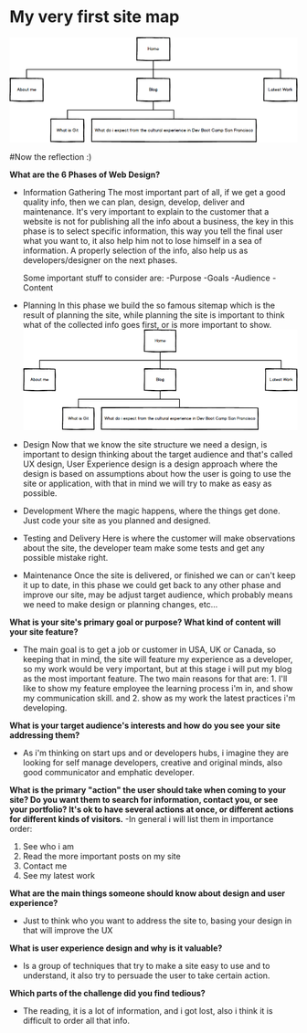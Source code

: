 # My very first site map

![cyberpolin.com site map](imgs/site-map.png "Cyberpolin's first site map")


#Now the reflection :)

**What are the 6 Phases of Web Design?**
- Information Gathering
  The most important part of all, if we get a good quality info, then we can plan, design, develop, deliver and maintenance.
  It's very important to explain to the customer that a website is not for publishing all the info about a business, the key in this phase is to select specific information, this way you tell the final user what you want to, it also help him not to lose himself in a sea of information. A properly selection of the info, also help us as developers/designer on the next phases.

  Some important stuff to consider are:
    -Purpose
    -Goals
    -Audience
    -Content

- Planning
  In this phase we build the so famous sitemap which is the result of planning the site, while planning the site is important to think what of the collected info goes first, or is more important to show.
  ![cyberpolin.com site map](imgs/site-map.png "Cyberpolin's first site map")

- Design
  Now that we know the site structure we need a design, is important to design thinking about the target audience and that's called UX design, User Experience design is a design approach where the design is based on assumptions about how the user is going to use the site or application, with that in mind we will try to make as easy as possible.

- Development
  Where the magic happens, where the things get done. Just code your site as you planned and designed.

- Testing and Delivery
  Here is where the customer will make observations about the site, the developer team make some tests and get any possible mistake right.

- Maintenance
  Once the site is delivered, or finished we can or can't keep it up to date, in this phase we could get back to any other phase and improve our site, may be adjust target audience, which probably means we need to make design or planning changes, etc...

**What is your site's primary goal or purpose? What kind of content will your site feature?**
- The main goal is to get a job or customer in USA, UK or Canada, so keeping that in mind, the site will feature my experience as a developer, so my work would be very important, but at this stage i will put my blog as the most important feature. The two main reasons for that are: 1. I'll like to show my feature employee the learning process i'm in, and show my communication skill. and 2. show as my work the latest practices i'm developing.

**What is your target audience's interests and how do you see your site addressing them?**
- As i'm thinking on start ups and or developers hubs, i imagine they are looking for self manage developers, creative and original minds, also good communicator and emphatic developer.

**What is the primary "action" the user should take when coming to your site? Do you want them to search for information, contact you, or see your portfolio? It's ok to have several actions at once, or different actions for different kinds of visitors.**
-In general i will list them in importance order:
  1. See who i am
  2. Read the more important posts on my site
  3. Contact me
  4. See my latest work

**What are the main things someone should know about design and user experience?**
- Just to think who you want to address the site to, basing your design in that will improve the UX

**What is user experience design and why is it valuable?**
- Is a group of techniques that try to make a site easy to use and to understand, it also try to persuade the user to take certain action.

**Which parts of the challenge did you find tedious?**
- The reading, it is a lot of information, and i got lost, also i think it is difficult to order all that info.

